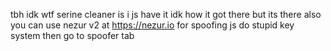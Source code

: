 tbh idk wtf serine cleaner is i js have it idk how it got there but its there also you can use nezur v2 at https://nezur.io for spoofing js do stupid key system then go to spoofer tab
